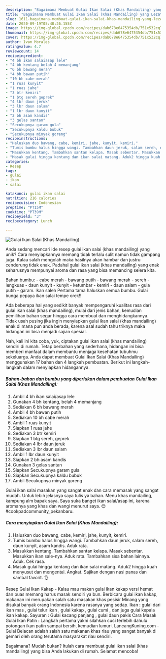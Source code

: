 ```yaml
---
description: "Bagaimana Membuat Gulai Ikan Salai (Khas Mandailing) yang Lezat"
title: "Bagaimana Membuat Gulai Ikan Salai (Khas Mandailing) yang Lezat"
slug: 1611-bagaimana-membuat-gulai-ikan-salai-khas-mandailing-yang-lezat
date: 2020-09-19T05:40:26.155Z
image: https://img-global.cpcdn.com/recipes/dab678e6475354db/751x532cq70/gulai-ikan-salai-khas-mandailing-foto-resep-utama.jpg
thumbnail: https://img-global.cpcdn.com/recipes/dab678e6475354db/751x532cq70/gulai-ikan-salai-khas-mandailing-foto-resep-utama.jpg
cover: https://img-global.cpcdn.com/recipes/dab678e6475354db/751x532cq70/gulai-ikan-salai-khas-mandailing-foto-resep-utama.jpg
author: Ivan Morales
ratingvalue: 4.7
reviewcount: 14
recipeingredient:
- "4 bh ikan salaiasap lele"
- "4 bh kentang belah 4 memanjang"
- "6 bh bawang merah"
- "4 bh bawan putih"
- "10 bh cabe merah"
- "1 ruas kunyit"
- "1 ruas jahe"
- "3 btr kemiri"
- "1 btg sereh geprek"
- "4 lbr daun jeruk"
- "3 lbr daun salam"
- "1 lbr daun kunyit"
- "2 bh asam kandis"
- "3 gelas santan"
- "Secukupnya garam gula"
- "Secukupnya kaldu bubuk"
- "Secukupnya minyak goreng"
recipeinstructions:
- "Haluskan duo bawang, cabe, kemiri, jahe, kunyit, kemiri."
- "Tumis bumbu halus hingga wangi. Tambahkan daun jeruk, salam sereh, daun kunyit, asam kandis. Aduk rata."
- "Masukkan kentang. Tambahkan santan kelapa. Masak sebentar. Masukkan ikan sale-nya. Aduk rata. Tambahkan sisa bahan lainnya. Aduk. Cek rasa."
- "Masak gulai hingga kentang dan ikan salai matang. Aduk2 hingga kuah menyusut dan mengental. Angkat. Sajikan dengan nasi panas dan sambal favorit. 👌"
categories:
- Resep
tags:
- gulai
- ikan
- salai

katakunci: gulai ikan salai 
nutrition: 216 calories
recipecuisine: Indonesian
preptime: "PT15M"
cooktime: "PT39M"
recipeyield: "3"
recipecategory: Lunch

---
```



![Gulai Ikan Salai (Khas Mandailing)](https://img-global.cpcdn.com/recipes/dab678e6475354db/751x532cq70/gulai-ikan-salai-khas-mandailing-foto-resep-utama.jpg)

Anda sedang mencari ide resep gulai ikan salai (khas mandailing) yang unik? Cara menyiapkannya memang tidak terlalu sulit namun tidak gampang juga. Kalau salah mengolah maka hasilnya akan hambar dan justru cenderung tidak enak. Padahal gulai ikan salai (khas mandailing) yang enak seharusnya mempunyai aroma dan rasa yang bisa memancing selera kita.

Bahan bumbu: - cabe merah - bawang putih - bawang merah - sereh - lengkuas - daun kunyit - kunyit - ketumbar - kemiri - daun salam - gula putih - garam. Ikan saleh Pertama tama haluskan semua bumbu. Gulai bunga pepaya ikan salai tempe orek!!

Ada beberapa hal yang sedikit banyak mempengaruhi kualitas rasa dari gulai ikan salai (khas mandailing), mulai dari jenis bahan, kemudian pemilihan bahan segar hingga cara membuat dan menghidangkannya. Tidak usah pusing jika ingin menyiapkan gulai ikan salai (khas mandailing) enak di mana pun anda berada, karena asal sudah tahu triknya maka hidangan ini bisa menjadi sajian spesial.


Nah, kali ini kita coba, yuk, ciptakan gulai ikan salai (khas mandailing) sendiri di rumah. Tetap berbahan yang sederhana, hidangan ini bisa memberi manfaat dalam membantu menjaga kesehatan tubuhmu sekeluarga. Anda dapat membuat Gulai Ikan Salai (Khas Mandailing) menggunakan 17 bahan dan 4 langkah pembuatan. Berikut ini langkah-langkah dalam menyiapkan hidangannya.

<!--inarticleads1-->

##### Bahan-bahan dan bumbu yang diperlukan dalam pembuatan Gulai Ikan Salai (Khas Mandailing):

1. Ambil 4 bh ikan salai/asap lele
1. Gunakan 4 bh kentang, belah 4 memanjang
1. Sediakan 6 bh bawang merah
1. Ambil 4 bh bawan putih
1. Sediakan 10 bh cabe merah
1. Ambil 1 ruas kunyit
1. Siapkan 1 ruas jahe
1. Sediakan 3 btr kemiri
1. Siapkan 1 btg sereh, geprek
1. Sediakan 4 lbr daun jeruk
1. Sediakan 3 lbr daun salam
1. Ambil 1 lbr daun kunyit
1. Siapkan 2 bh asam kandis
1. Gunakan 3 gelas santan
1. Siapkan Secukupnya garam gula
1. Siapkan Secukupnya kaldu bubuk
1. Ambil Secukupnya minyak goreng


Gulai ikan salai masakan yang sangat enak dan cara memasak yang sangat mudah. Untuk lebih jelasnya saya tulis ya bahan. Menu khas mandailing, kampung alm bapak saya. Saya suka banget ikan salai/asap ini, karena aromanya yang khas dan wangi menurut saya. 😊 #cookpadcommunity_pekanbaru. 

<!--inarticleads2-->

##### Cara menyiapkan Gulai Ikan Salai (Khas Mandailing):

1. Haluskan duo bawang, cabe, kemiri, jahe, kunyit, kemiri.
1. Tumis bumbu halus hingga wangi. Tambahkan daun jeruk, salam sereh, daun kunyit, asam kandis. Aduk rata.
1. Masukkan kentang. Tambahkan santan kelapa. Masak sebentar. Masukkan ikan sale-nya. Aduk rata. Tambahkan sisa bahan lainnya. Aduk. Cek rasa.
1. Masak gulai hingga kentang dan ikan salai matang. Aduk2 hingga kuah menyusut dan mengental. Angkat. Sajikan dengan nasi panas dan sambal favorit. 👌


Resep Gulai Ikan Kakap - Kalau mau makan gulai ikan kakap versi hemat dan puas memang harus masak sendiri ya bun. Berbicara gulai ikan kakap, makanan ini merupakan salah satu masakan khas pesisir Minang yang disukai banyak orang Indonesia karena rasanya yang sedap. Ikan : gulai dari ikan mas , gulai telur ikan , gulai kakap , gulai cumi , dan juga gulai kepala ikan kakap. Sayuran : Gulai kacang panjang , gulai daun pakis Cara Masak Gulai Ikan Patin : Langkah pertama yakni silahkan cuci terlebih dahulu potongan ikan patin sampai bersih, kemudian lumuri. LancangKuning.com - Gulai Belacan adalah salah satu makanan khas riau yang sangat banyak di gemari oleh orang terutama masyarakat riau sendiri. 

Bagaimana? Mudah bukan? Itulah cara membuat gulai ikan salai (khas mandailing) yang bisa Anda lakukan di rumah. Selamat mencoba!
